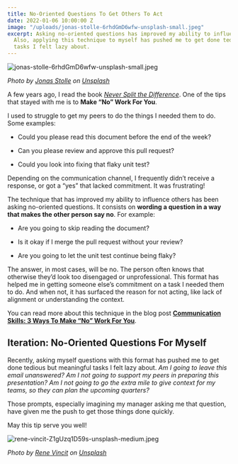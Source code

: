 ```yaml
---
title: No-Oriented Questions To Get Others To Act
date: 2022-01-06 10:00:00 Z
image: "/uploads/jonas-stolle-6rhdGmD6wfw-unsplash-small.jpeg"
excerpt: Asking no-oriented questions has improved my ability to influence others.
  Also, applying this technique to myself has pushed me to get done tedious but meaningful
  tasks I felt lazy about.
---
```


![jonas-stolle-6rhdGmD6wfw-unsplash-small.jpeg](/uploads/jonas-stolle-6rhdGmD6wfw-unsplash-small.jpeg)

_Photo by [Jonas Stolle](https://unsplash.com/@jostolle?utm_source=unsplash&utm_medium=referral&utm_content=creditCopyText) on [Unsplash](https://unsplash.com/photos/6rhdGmD6wfw?utm_source=unsplash&utm_medium=referral&utm_content=creditCopyText)_

A few years ago, I read the book *[Never Split the Difference](https://info.blackswanltd.com/never-split-the-difference)*. One of the tips that stayed with me is to **Make “No” Work For You**.

I used to struggle to get my peers to do the things I needed them to do. Some examples:

* Could you please read this document before the end of the week?

* Can you please review and approve this pull request?

* Could you look into fixing that flaky unit test?

Depending on the communication channel, I frequently didn’t receive a response, or got a “yes” that lacked commitment. It was frustrating!

The technique that has improved my ability to influence others has been asking no-oriented questions. It consists on **wording a question in a way that makes the other person say no**. For example:

* Are you going to skip reading the document?

* Is it okay if I merge the pull request without your review?

* Are you going to let the unit test continue being flaky?

The answer, in most cases, will be no. The person often knows that otherwise they’d look too disengaged or unprofessional. This format has helped me in getting someone else’s commitment on a task I needed them to do. And when not, it has surfaced the reason for not acting, like lack of alignment or understanding the context.

You can read more about this technique in the blog post **[Communication Skills: 3 Ways To Make “No” Work For You](https://blog.blackswanltd.com/the-edge/3-ways-to-make-no-work-for-you)**.

## Iteration: No-Oriented Questions For Myself

Recently, asking myself questions with this format has pushed me to get done tedious but meaningful tasks I felt lazy about. *Am I going to leave this email unanswered? Am I not going to support my peers in preparing this presentation? Am I not going to go the extra mile to give context for my teams, so they can plan the upcoming quarters?*

Those prompts, especially imagining my manager asking me that question, have given me the push to get those things done quickly.

May this tip serve you well!

![rene-vincit-Z1gUzq1D59s-unsplash-medium.jpeg](/uploads/rene-vincit-Z1gUzq1D59s-unsplash-medium.jpeg)

_Photo by [Rene Vincit](https://unsplash.com/@renevincit?utm_source=unsplash&utm_medium=referral&utm_content=creditCopyText) on [Unsplash](https://unsplash.com/photos/Z1gUzq1D59s?utm_source=unsplash&utm_medium=referral&utm_content=creditCopyText)_
